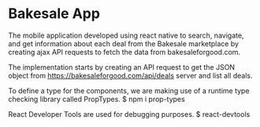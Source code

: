# Bakesale App

The mobile application developed using react native to search, navigate, and get information about each deal from the Bakesale marketplace by creating ajax API requests to fetch the data from bakesaleforgood.com. 

The implementation starts by creating an API request to get the JSON object from https://bakesaleforgood.com/api/deals server and list all deals.

To define a type for the components, we are making use of a runtime type checking library called PropTypes.
$ npm i prop-types

React Developer Tools are used for debugging purposes.
$ react-devtools


